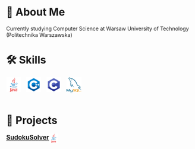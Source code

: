 # 🚀 About Me
Currently studying Computer Science at Warsaw University of Technology (Politechnika Warszawska)

# 🛠 Skills

<div>
    <img style="margin-right: 10px;" height="40" src="java.webp">
    <img style="margin-right: 10px;" height="40" src="cpp.png">
    <img style="margin-right: 10px;" height="40" src="c.png">
    <img height="40" src="mysql.png">
</div>
<br>

# 🚩 Projects
<div style="display:flex">
    <a href="SudokuSolver"><div style="font-size: larger; font-weight: bold;">SudokuSolver</div></a>
    <img style="margin-right: 10px;" height="25" src="java.webp">
</div>
